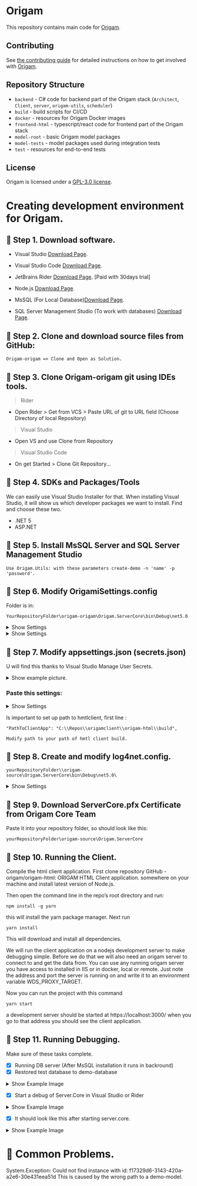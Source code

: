 # Origam
This repository contains main code for [Origam](https://www.origam.com).
## Contributing
See [the contributing guide](CONTRIBUTING.md) for detailed instructions on how to get involved with [Origam](https://www.origam.com).
## Repository Structure
* `backend` - C# code for backend part of the Origam stack (`Architect`, `Client`, `server`, `origam-utils`, `scheduler`)
* `build` - build scripts for CI/CD
* `docker` - resources for Origam Docker images
* `frontend-html` - typescript/react code for frontend part of the Origam stack
* `model-root` - basic Origam model packages
* `model-tests` - model packages used during integration tests
* `test` - resources for end-to-end tests
## License
Origam is licensed under a [GPL-3.0 license](LICENSE).


# **Creating development environment for Origam.**

## :rotating_light: Step 1. Download software.
- Visual Studio       [Download Page](https://visualstudio.microsoft.com/downloads/).
- Visual Studio Code  [Download Page](https://code.visualstudio.com/).
- JetBrains Rider     [Download Page](https://www.jetbrains.com/rider/). [Paid with 30days trial]
- Node.js             [Download Page](https://nodejs.org/en/).

- MsSQL (For Local Database)[Download Page](https://go.microsoft.com/fwlink/?linkid=866662).
- SQL Server Management Studio (To work with databases) [Download Page](https://docs.microsoft.com/en-us/sql/ssms/download-sql-server-management-studio-ssms?view=sql-server-ver15).

## :rotating_light: Step 2. Clone and download source files from GitHub: 
```
Origam-origam => Clone and Open as Solution.
```
                 
## :rotating_light: Step 3. Clone Origam-origam git using IDEs tools.

>Rider
- Open Rider > Get from VCS > Paste URL of git to URL field (Choose Directory of local Repository)

>Visual Studio
- Open VS and use Clone from Repository

>Visual Studio Code
- On get Started > Clone Git Repository...

## :rotating_light: Step 4. SDKs and Packages/Tools

We can easily use Visual Studio Installer for that.
When installing Visual Studio, it will show us which developer packages we want to install.
Find and choose these two.

- .NET 5
- ASP.NET

## :rotating_light: Step 5. Install MsSQL Server and SQL Server Management Studio
```
Use Origam.Utils: with these parameters create-demo -n 'name' -p 'password'.
```

## :rotating_light: Step 6. Modify OrigamiSettings.config

Folder is in: 
```
YourRepositoryFolder\origam-origam\Origam.ServerCore\bin\Debug\net5.0
```

<details><summary>Show Settings</summary>
<p>

```
Line DataConnectionString

<DataConnectionString>Data Source=.;Initial Catalog=bes;Integrated Security=True;User ID=;Password=;Pooling=True</DataConnectionString>

Line DefaultSchemaExtensionId

<DefaultSchemaExtensionId>f17329d6-3143-420a-a2e6-30e431eea51d</DefaultSchemaExtensionId>
```

</p>
</details>

<details><summary>Show Settings</summary>
<p>

```
<?xml version="1.0" encoding="UTF-8"?>
<OrigamSettings>
  <xmlSerializerSection type="Origam.OrigamSettingsCollection, Origam, Version=1.0.0.0, Culture=neutral, PublicKeyToken=null">
    <ArrayOfOrigamSettings xmlns:xsi="http://www.w3.org/2001/XMLSchema-instance" xmlns:xsd="http://www.w3.org/2001/XMLSchema">
      <OrigamSettings>
        <BaseFolder>C:\Users\jindr\Documents\Source\Repos\Origam2\origam-source\Origam.ServerCore\bin\Debug\netcoreapp2.1\</BaseFolder>
        <SchemaConnectionString />
        <ModelSourceControlLocation>C:\Users\Sapphire\Desktop\origam-demo-master\model</ModelSourceControlLocation>
		<DataConnectionString>Data Source=.;Initial Catalog=origam-demo;Integrated Security=True;User ID=;Password=;Pooling=True</DataConnectionString>        
        <SchemaDataService>Origam.DA.Service.MsSqlDataService, Origam.DA.Service</SchemaDataService>
        <DataDataService>Origam.DA.Service.MsSqlDataService, Origam.DA.Service</DataDataService>
        <SecurityDomain />
        <ReportConnectionString />
        <PrintItServiceUrl />
        <SQLReportServiceUrl />
        <SQLReportServiceAccount />
        <SQLReportServicePassword />
        <SQLReportServiceTimeout>60000</SQLReportServiceTimeout>
        <GUIExcelExportFormat>XLS</GUIExcelExportFormat>
        <DefaultSchemaExtensionId>f17329d6-3143-420a-a2e6-30e431eea51d</DefaultSchemaExtensionId>
        <ExtraSchemaExtensionId>00000000-0000-0000-0000-000000000000</ExtraSchemaExtensionId>
        <TitleText>origam-demo</TitleText>
        <Slogan />
        <Name>origam-demo</Name>
        <LocalizationFolder />
        <TranslationBuilderLanguages />
        <HelpUrl>https://www.merriam-webster.com/dictionary/help</HelpUrl>
        <DataServiceSelectTimeout>120</DataServiceSelectTimeout>
        <AuthorizationProvider>Origam.Security.OrigamDatabaseAuthorizationProvider, Origam.Security</AuthorizationProvider>
        <ProfileProvider>Origam.Security.OrigamProfileProvider, Origam.Security</ProfileProvider>
        <LoadExternalWorkQueues>true</LoadExternalWorkQueues>
        <ExternalWorkQueueCheckPeriod>180</ExternalWorkQueueCheckPeriod>
        <ModelProvider>Origam.OrigamEngine.FilePersistenceBuilder, Origam.OrigamEngine</ModelProvider>
      </OrigamSettings>
    </ArrayOfOrigamSettings>
  </xmlSerializerSection>
</OrigamSettings>
```

</p>
</details>

## :rotating_light: Step 7. Modify appsettings.json (secrets.json)

U will find this thanks to Visual Studio Manage User Secrets.

<details><summary>Show example picture.</summary>
<p>

![This is an image](https://fv2-2.failiem.lv/thumb_show.php?i=tzjuskzs3&view)

</p>
</details>

### Paste this settings:

<details><summary>Show Settings</summary>
<p>

```
{
  "PathToClientApp": "C:\\Repos\\origamclient\\origam-html\\build",
  "ChatConfig": {
    "PathToChatApp": "",
    "ChatRefreshInterval": 1000
  },
  "ReloadModelWhenFilesChangesDetected": "false",
  "UserConfig": {
    "FromAddress": "admin@localhost",
    "NewUserRoleId": "",
    "UserUnlockNotificationSubject": "",
    "UserUnlockNotificationBodyFileName": "",
    "UserRegistrationMailSubject": "Register",
    "UserRegistrationMailBodyFileName": "testNewUserFile.txt",
    "MultiFactorMailSubject": "Register",
    "MultiFactorMailBodyFileName": "testMultiFactorFile.txt",
    "MailQueueName": "",
    "UserRegistrationAllowed": "true"
  },
  "IdentityGuiConfig": {
    "AllowPasswordReset": "false"
  },
  "CustomAssetsConfig": {
    //"PathToCustomAssetsFolder": "C:\\someDirectory",
    "RouteToCustomAssetsFolder": "/customAssets",
    "IdentityGuiLogoUrl": "/customAssets/someFile1.png",
    "Html5ClientLogoUrl": "/customAssets/someFile2.png"
  },
  "IdentityServerConfig": {
    "PathToJwtCertificate": "serverCore.pfx",
    "PasswordForJwtCertificate": "bla",
    "UseGoogleLogin": "false",
    "GoogleClientId": "",
    "GoogleClientSecret": "",
    "WebClient": {
      "RedirectUris": [
        "https://localhost:3000/#origamClientCallback/",
        "https://localhost:44356/#origamClientCallback/",
        "http://localhost:3000/#origamClientCallback/",
        "https://localhost:3000/#origamClientCallbackRenew/"
      ],
      "PostLogoutRedirectUris": [ "/", "https://192.168.0.80:45455" ]
    },
    "MobileClient": {
      "RedirectUris": [ "http://localhost/xamarincallback" ],
      "ClientSecret": "mobileSecret",
      "PostLogoutRedirectUris": [ "/", "https://192.168.0.80:45455" ]
    },
    "ServerClient": {
      "ClientSecret": "serverSecret"
    }
  },
  "UserLockoutConfig": {
    "LockoutTimeMinutes": 5,
    "MaxFailedAccessAttempts": 5
  },
  "PasswordConfig": {
    "RequireDigit": "false",
    "RequiredLength": "6",
    "RequireNonAlphanumeric": "false",
    "RequireUppercase": "false",
    "RequireLowercase": "true"
  },
  "MailConfig": {
    "UserName": "",
    "Password": "",
    "Server": "",
    "Port": 587,
    "UseSsl": "true",
    "PickupDirectoryLocation": "C:\\directoryToSaveTheEmailsTo"
  },
  "urls": "https://localhost:44356;http://localhost:5000",
  "UserApiOptions": {
    "RestrictedRoutes": [
      "/api/private"
    ],
    "PublicRoutes": [
      "/api/attachment"
    ]
  },
  "SoapAPI": {
    "Enabled": "false",
    "RequiresAuthentication": "true",
    "ExpectAndReturnOldDotNetAssemblyReferences": "true"
  },
  "BehindProxy": "false",
  "ClientFilteringConfig": {
    "CaseSensitive": "false",
    "AccentSensitive": "true"
  },
  "LanguageConfig": {
    "Default": "en-US",
    "Allowed": [
      {
        "Culture": "en-US",
        "Caption": "English",
        "ResetPasswordMailSubject": "Reset Password",
        "ResetPasswordMailBodyFileName": "testResetPwFile.txt",
        "DateCompleterConfig": {
          "DateSeparator": ".",
          "TimeSeparator": ":",
          "DateTimeSeparator": " ",
          "DateSequence": "MonthDayYear"
        },
        "DefaultDateFormats": {
          "Short": "MM/dd/yyyy",
          "Long": "MM/dd/yyyy HH:mm:ss",
          "Time": "HH:mm:ss"
        }
      },
      {
        "Culture": "cs-CZ",
        "Caption": "Česky",
        "ResetPasswordMailSubject": "Obnova Hesla",
        "ResetPasswordMailBodyFileName": "testResetPwFile.txt"
      },
      {
        "Culture": "de-DE",
        "Caption": "Deutsch",
        "ResetPasswordMailSubject": "Passwort Zurücksetzen",
        "ResetPasswordMailBodyFileName": "testResetPwFile.txt"
      }
    ]
  },
  "HtmlClientConfig": {
    "ShowToolTipsForMemoFieldsOnly": "false"
  },
  "Logging": {
    "LogLevel": {
      "Default": "Warning",
      "Microsoft.*": "Warning"
    }
  }
}
```
</p>
</details>

Is important to set up path to hmtlclient, first line :
```
"PathToClientApp": "C:\\Repos\\origamclient\\origam-html\\build",

Modify path to your path of hmtl client build.
```


## :rotating_light: Step 8. Create and modify log4net.config.
```
yourRepositoryFolder\\origam-source\Origam.ServerCore\bin\Debug\net5.0\
```
<details><summary>Show Settings</summary>
<p>

</p>
</details>

## :rotating_light: Step 9. Download  ServerCore.pfx Certificate from Origam Core Team

Paste it into your repository folder, so should look like this: 
```
yourRepositoryFolder\origam-source\Origam.ServerCore
```
## :rotating_light: Step 10. Running the Client.

Compile the html client application. First clone repository GitHub - origam/origam-html: ORIGAM HTML Client application. somewhere on your machine and install latest version of Node.js.

Then open the command line in the repo’s root directory and run:
```
npm install -g yarn
```
this will install the yarn package manager. Next run
```
yarn install
```
This will download and install all dependencies.

We will run the client application on a nodejs development server to make debugging simple. Before we do that we will also need an origam server to connect to and get the data from. You can use any running origam server you have access to installed in IIS or in docker, local or remote. Just note the address and port the server is running on and write it to an environment variable WDS_PROXY_TARGET.

Now you can run the project with this command
```
yarn start
```
a development server should be started at https://localhost:3000/ when you go to that address you should see the client application.


## :rotating_light: Step 11. Running Debugging.
Make sure of these tasks complete.
- [x] Running DB server (After MsSQL installation it runs in backround)
- [x] Restored test database to demo-database 

<details><summary>Show Example Image</summary>
<p>
	
![image](https://user-images.githubusercontent.com/32484607/138682182-280f7245-61dd-4c52-a81c-5a82936f4183.png)
</p>
	
</details>




- [x] Start a debug of Server.Core in Visual Studio or Rider 

<details><summary>Show Example Image</summary>
<p>
	

![image](https://user-images.githubusercontent.com/32484607/138683171-ecb46caa-eda9-46e9-8419-bd8b38d84206.png)
	
</p>
	
</details>



- [x] It should look like this after starting server.core.

<details><summary>Show Example Image</summary>
<p>
	
![image](https://user-images.githubusercontent.com/32484607/138681887-264b622c-ca1d-4cf2-ab4a-ea6caccfd48d.png)
	
</p>
	
</details>



# :stop_sign: Common Problems.
System.Exception: Could not find instance with id: f17329d6-3143-420a-a2e6-30e431eea51d
This is caused by the wrong path to a demo-model.


              
